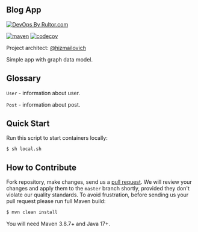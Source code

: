 ## Blog App

[![DevOps By Rultor.com](https://www.rultor.com/b/hizmailovich/blog-app)](https://www.rultor.com/p/hizmailovich/northview-data-warehouse)
<br>

[![maven](https://github.com/hizmailovich/blog-app/actions/workflows/maven.yml/badge.svg)](https://github.com/hizmailovich/blog-app/actions/workflows/maven.yml)
[![codecov](https://codecov.io/gh/hizmailovich/blog-app/branch/master/graph/badge.svg?token=8NSGE6AGER)](https://codecov.io/gh/hizmailovich/blog-app)

Project architect: [@hizmailovich](https://github.com/hizmailovich)

Simple app with graph data model.

## Glossary
`User` - information about user.

`Post` - information about post.


## Quick Start
Run this script to start containers locally:
```shell
$ sh local.sh
```


## How to Contribute

Fork repository, make changes, send us a [pull request](https://www.yegor256.com/2014/04/15/github-guidelines.html).
We will review your changes and apply them to the `master` branch shortly,
provided they don't violate our quality standards. To avoid frustration,
before sending us your pull request please run full Maven build:

```bash
$ mvn clean install
```

You will need Maven 3.8.7+ and Java 17+.
